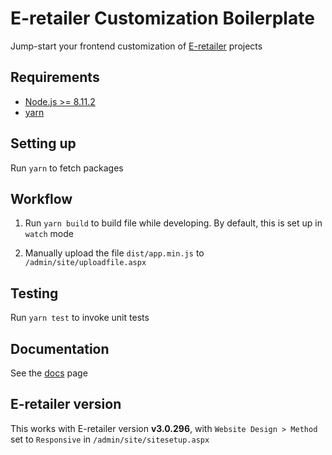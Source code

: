 # E-retailer Customization Boilerplate

Jump-start your frontend customization of [E-retailer](http://www.kudos.net.au/) projects

## Requirements

* [Node.js >= 8.11.2](https://nodejs.org/en)
* [yarn](https://yarnpkg.com/lang/en)

## Setting up

Run `yarn` to fetch packages

## Workflow

1. Run `yarn build` to build file while developing. By default, this is set up in `watch` mode 

2. Manually upload the file `dist/app.min.js` to `/admin/site/uploadfile.aspx` 

## Testing

Run `yarn test` to invoke unit tests

## Documentation

See the [docs](docs/index.md) page

## E-retailer version

This works with E-retailer version **v3.0.296**, with `Website Design > Method` set to `Responsive` in `/admin/site/sitesetup.aspx`